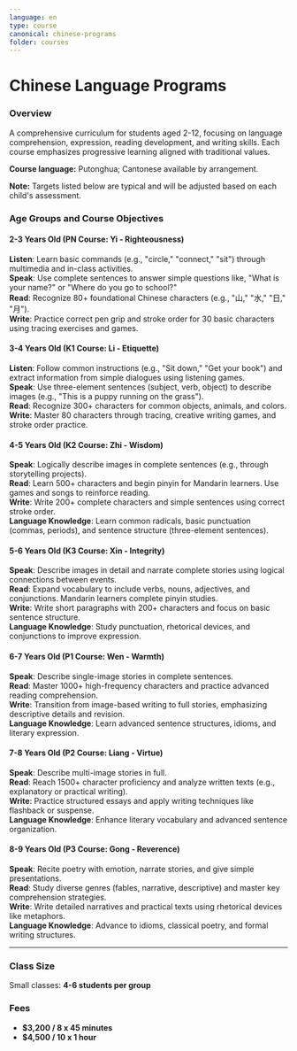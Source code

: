 ```yaml
---
language: en
type: course
canonical: chinese-programs
folder: courses
---
```

# Chinese Language Programs

### Overview  
A comprehensive curriculum for students aged 2-12, focusing on language comprehension, expression, reading development, and writing skills. Each course emphasizes progressive learning aligned with traditional values.

**Course language:** Putonghua; Cantonese available by arrangement.

**Note:** Targets listed below are typical and will be adjusted based on each child's assessment.

### Age Groups and Course Objectives  
#### **2-3 Years Old (PN Course: Yi - Righteousness)**  
**Listen**: Learn basic commands (e.g., "circle," "connect," "sit") through multimedia and in-class activities.  
**Speak**: Use complete sentences to answer simple questions like, "What is your name?" or "Where do you go to school?"  
**Read**: Recognize 80+ foundational Chinese characters (e.g., "山," "水," "日," "月").  
**Write**: Practice correct pen grip and stroke order for 30 basic characters using tracing exercises and games.  

#### **3-4 Years Old (K1 Course: Li - Etiquette)**  
**Listen**: Follow common instructions (e.g., "Sit down," "Get your book") and extract information from simple dialogues using listening games.  
**Speak**: Use three-element sentences (subject, verb, object) to describe images (e.g., "This is a puppy running on the grass").  
**Read**: Recognize 300+ characters for common objects, animals, and colors.  
**Write**: Master 80 characters through tracing, creative writing games, and stroke order practice.  

#### **4-5 Years Old (K2 Course: Zhi - Wisdom)**  
**Speak**: Logically describe images in complete sentences (e.g., through storytelling projects).  
**Read**: Learn 500+ characters and begin pinyin for Mandarin learners. Use games and songs to reinforce reading.  
**Write**: Write 200+ complete characters and simple sentences using correct stroke order.  
**Language Knowledge**: Learn common radicals, basic punctuation (commas, periods), and sentence structure (three-element sentences).  

#### **5-6 Years Old (K3 Course: Xin - Integrity)**  
**Speak**: Describe images in detail and narrate complete stories using logical connections between events.  
**Read**: Expand vocabulary to include verbs, nouns, adjectives, and conjunctions. Mandarin learners complete pinyin studies.  
**Write**: Write short paragraphs with 200+ characters and focus on basic sentence structure.  
**Language Knowledge**: Study punctuation, rhetorical devices, and conjunctions to improve expression.  

#### **6-7 Years Old (P1 Course: Wen - Warmth)**  
**Speak**: Describe single-image stories in complete sentences.  
**Read**: Master 1000+ high-frequency characters and practice advanced reading comprehension.  
**Write**: Transition from image-based writing to full stories, emphasizing descriptive details and revision.  
**Language Knowledge**: Learn advanced sentence structures, idioms, and literary expression.  

#### **7-8 Years Old (P2 Course: Liang - Virtue)**  
**Speak**: Describe multi-image stories in full.  
**Read**: Reach 1500+ character proficiency and analyze written texts (e.g., explanatory or practical writing).  
**Write**: Practice structured essays and apply writing techniques like flashback or suspense.  
**Language Knowledge**: Enhance literary vocabulary and advanced sentence organization.  

#### **8-9 Years Old (P3 Course: Gong - Reverence)**  
**Speak**: Recite poetry with emotion, narrate stories, and give simple presentations.  
**Read**: Study diverse genres (fables, narrative, descriptive) and master key comprehension strategies.  
**Write**: Write detailed narratives and practical texts using rhetorical devices like metaphors.  
**Language Knowledge**: Advance to idioms, classical poetry, and formal writing structures.  

---

### Class Size  
Small classes: **4-6 students per group**  

### Fees  
- **$3,200 / 8 x 45 minutes**  
- **$4,500 / 10 x 1 hour**